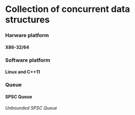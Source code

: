 # Collection of concurrent data structures
### Harware platform
#### X86-32/64
### Software platform
#### Linux and C++11
### Queue
#### SPSC Queue
###### Unbounded SPSC Queue
